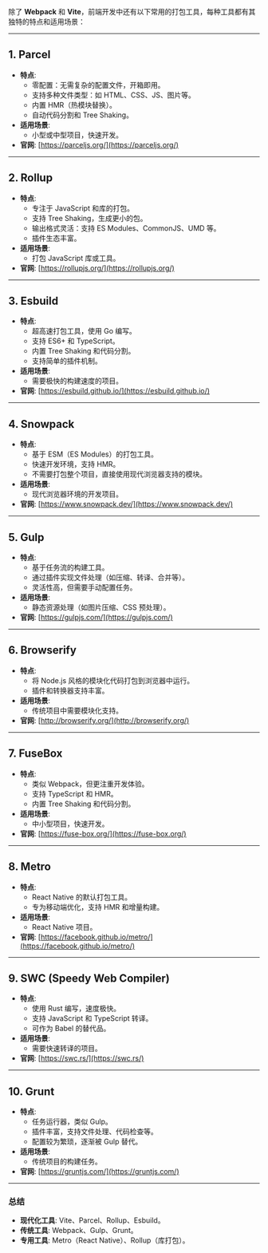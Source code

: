 除了 **Webpack** 和 **Vite**，前端开发中还有以下常用的打包工具，每种工具都有其独特的特点和适用场景：

---

## **1. Parcel**
- **特点**:
  - 零配置：无需复杂的配置文件，开箱即用。
  - 支持多种文件类型：如 HTML、CSS、JS、图片等。
  - 内置 HMR（热模块替换）。
  - 自动代码分割和 Tree Shaking。
- **适用场景**:
  - 小型或中型项目，快速开发。
- **官网**: [https://parceljs.org/](https://parceljs.org/)

---

## **2. Rollup**
- **特点**:
  - 专注于 JavaScript 和库的打包。
  - 支持 Tree Shaking，生成更小的包。
  - 输出格式灵活：支持 ES Modules、CommonJS、UMD 等。
  - 插件生态丰富。
- **适用场景**:
  - 打包 JavaScript 库或工具。
- **官网**: [https://rollupjs.org/](https://rollupjs.org/)

---

## **3. Esbuild**
- **特点**:
  - 超高速打包工具，使用 Go 编写。
  - 支持 ES6+ 和 TypeScript。
  - 内置 Tree Shaking 和代码分割。
  - 支持简单的插件机制。
- **适用场景**:
  - 需要极快的构建速度的项目。
- **官网**: [https://esbuild.github.io/](https://esbuild.github.io/)

---

## **4. Snowpack**
- **特点**:
  - 基于 ESM（ES Modules）的打包工具。
  - 快速开发环境，支持 HMR。
  - 不需要打包整个项目，直接使用现代浏览器支持的模块。
- **适用场景**:
  - 现代浏览器环境的开发项目。
- **官网**: [https://www.snowpack.dev/](https://www.snowpack.dev/)

---

## **5. Gulp**
- **特点**:
  - 基于任务流的构建工具。
  - 通过插件实现文件处理（如压缩、转译、合并等）。
  - 灵活性高，但需要手动配置任务。
- **适用场景**:
  - 静态资源处理（如图片压缩、CSS 预处理）。
- **官网**: [https://gulpjs.com/](https://gulpjs.com/)

---

## **6. Browserify**
- **特点**:
  - 将 Node.js 风格的模块化代码打包到浏览器中运行。
  - 插件和转换器支持丰富。
- **适用场景**:
  - 传统项目中需要模块化支持。
- **官网**: [http://browserify.org/](http://browserify.org/)

---

## **7. FuseBox**
- **特点**:
  - 类似 Webpack，但更注重开发体验。
  - 支持 TypeScript 和 HMR。
  - 内置 Tree Shaking 和代码分割。
- **适用场景**:
  - 中小型项目，快速开发。
- **官网**: [https://fuse-box.org/](https://fuse-box.org/)

---

## **8. Metro**
- **特点**:
  - React Native 的默认打包工具。
  - 专为移动端优化，支持 HMR 和增量构建。
- **适用场景**:
  - React Native 项目。
- **官网**: [https://facebook.github.io/metro/](https://facebook.github.io/metro/)

---

## **9. SWC (Speedy Web Compiler)**
- **特点**:
  - 使用 Rust 编写，速度极快。
  - 支持 JavaScript 和 TypeScript 转译。
  - 可作为 Babel 的替代品。
- **适用场景**:
  - 需要快速转译的项目。
- **官网**: [https://swc.rs/](https://swc.rs/)

---

## **10. Grunt**
- **特点**:
  - 任务运行器，类似 Gulp。
  - 插件丰富，支持文件处理、代码检查等。
  - 配置较为繁琐，逐渐被 Gulp 替代。
- **适用场景**:
  - 传统项目的构建任务。
- **官网**: [https://gruntjs.com/](https://gruntjs.com/)

---

### **总结**
- **现代化工具**: Vite、Parcel、Rollup、Esbuild。
- **传统工具**: Webpack、Gulp、Grunt。
- **专用工具**: Metro（React Native）、Rollup（库打包）。
